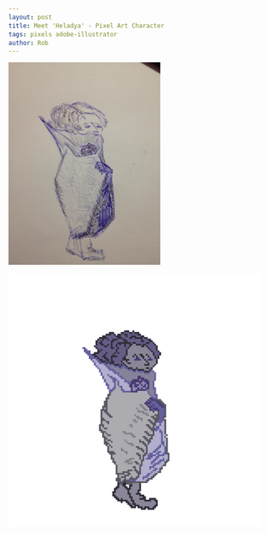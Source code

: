 ```yaml
---
layout: post
title: Meet 'Heladya' - Pixel Art Character
tags: pixels adobe-illustrator
author: Rob
---
```


<img src="/public/images/heladya-drawing.jpg" alt="Mortality Bubble Chart" width="300" height="auto">

![Heladya](/public/images/heladya.png "Heladya - Pixel Art Character")